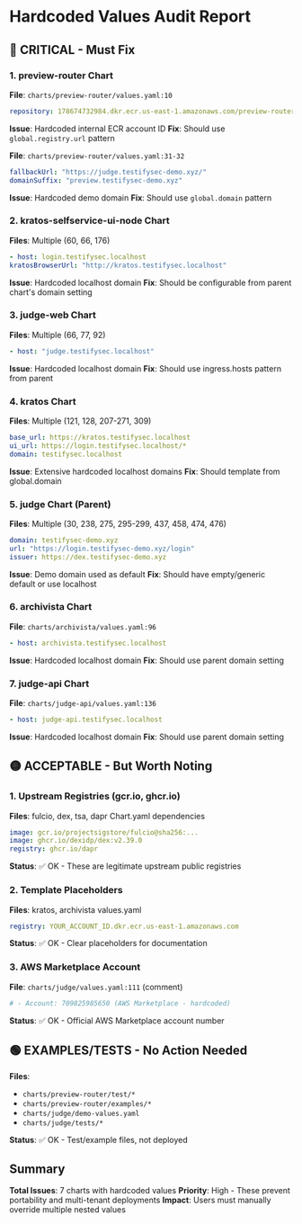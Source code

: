 # Hardcoded Values Audit Report

## 🔴 CRITICAL - Must Fix

### 1. preview-router Chart
**File**: `charts/preview-router/values.yaml:10`
```yaml
repository: 178674732984.dkr.ecr.us-east-1.amazonaws.com/preview-router
```
**Issue**: Hardcoded internal ECR account ID
**Fix**: Should use `global.registry.url` pattern

**File**: `charts/preview-router/values.yaml:31-32`
```yaml
fallbackUrl: "https://judge.testifysec-demo.xyz/"
domainSuffix: "preview.testifysec-demo.xyz"
```
**Issue**: Hardcoded demo domain
**Fix**: Should use `global.domain` pattern

### 2. kratos-selfservice-ui-node Chart
**Files**: Multiple (60, 66, 176)
```yaml
- host: login.testifysec.localhost
kratosBrowserUrl: "http://kratos.testifysec.localhost"
```
**Issue**: Hardcoded localhost domain
**Fix**: Should be configurable from parent chart's domain setting

### 3. judge-web Chart
**Files**: Multiple (66, 77, 92)
```yaml
- host: "judge.testifysec.localhost"
```
**Issue**: Hardcoded localhost domain
**Fix**: Should use ingress.hosts pattern from parent

### 4. kratos Chart
**Files**: Multiple (121, 128, 207-271, 309)
```yaml
base_url: https://kratos.testifysec.localhost
ui_url: https://login.testifysec.localhost/*
domain: testifysec.localhost
```
**Issue**: Extensive hardcoded localhost domains
**Fix**: Should template from global.domain

### 5. judge Chart (Parent)
**Files**: Multiple (30, 238, 275, 295-299, 437, 458, 474, 476)
```yaml
domain: testifysec-demo.xyz
url: "https://login.testifysec-demo.xyz/login"
issuer: https://dex.testifysec-demo.xyz
```
**Issue**: Demo domain used as default
**Fix**: Should have empty/generic default or use localhost

### 6. archivista Chart
**File**: `charts/archivista/values.yaml:96`
```yaml
- host: archivista.testifysec.localhost
```
**Issue**: Hardcoded localhost domain
**Fix**: Should use parent domain setting

### 7. judge-api Chart
**File**: `charts/judge-api/values.yaml:136`
```yaml
- host: judge-api.testifysec.localhost
```
**Issue**: Hardcoded localhost domain
**Fix**: Should use parent domain setting

## 🟡 ACCEPTABLE - But Worth Noting

### 1. Upstream Registries (gcr.io, ghcr.io)
**Files**: fulcio, dex, tsa, dapr Chart.yaml dependencies
```yaml
image: gcr.io/projectsigstore/fulcio@sha256:...
image: ghcr.io/dexidp/dex:v2.39.0
registry: ghcr.io/dapr
```
**Status**: ✅ OK - These are legitimate upstream public registries

### 2. Template Placeholders
**Files**: kratos, archivista values.yaml
```yaml
registry: YOUR_ACCOUNT_ID.dkr.ecr.us-east-1.amazonaws.com
```
**Status**: ✅ OK - Clear placeholders for documentation

### 3. AWS Marketplace Account
**File**: `charts/judge/values.yaml:111` (comment)
```yaml
# - Account: 709825985650 (AWS Marketplace - hardcoded)
```
**Status**: ✅ OK - Official AWS Marketplace account number

## 🟢 EXAMPLES/TESTS - No Action Needed

**Files**: 
- `charts/preview-router/test/*`
- `charts/preview-router/examples/*`
- `charts/judge/demo-values.yaml`
- `charts/judge/tests/*`

**Status**: ✅ OK - Test/example files, not deployed

## Summary

**Total Issues**: 7 charts with hardcoded values
**Priority**: High - These prevent portability and multi-tenant deployments
**Impact**: Users must manually override multiple nested values
